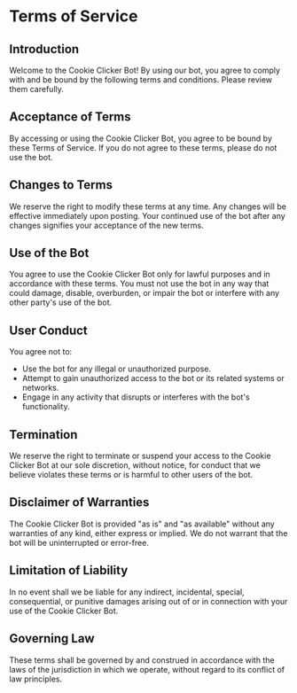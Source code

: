 # Terms of Service

## Introduction
Welcome to the Cookie Clicker Bot! By using our bot, you agree to comply with and be bound by the following terms and conditions. Please review them carefully.

## Acceptance of Terms
By accessing or using the Cookie Clicker Bot, you agree to be bound by these Terms of Service. If you do not agree to these terms, please do not use the bot.

## Changes to Terms
We reserve the right to modify these terms at any time. Any changes will be effective immediately upon posting. Your continued use of the bot after any changes signifies your acceptance of the new terms.

## Use of the Bot
You agree to use the Cookie Clicker Bot only for lawful purposes and in accordance with these terms. You must not use the bot in any way that could damage, disable, overburden, or impair the bot or interfere with any other party's use of the bot.

## User Conduct
You agree not to:
- Use the bot for any illegal or unauthorized purpose.
- Attempt to gain unauthorized access to the bot or its related systems or networks.
- Engage in any activity that disrupts or interferes with the bot's functionality.

## Termination
We reserve the right to terminate or suspend your access to the Cookie Clicker Bot at our sole discretion, without notice, for conduct that we believe violates these terms or is harmful to other users of the bot.

## Disclaimer of Warranties
The Cookie Clicker Bot is provided "as is" and "as available" without any warranties of any kind, either express or implied. We do not warrant that the bot will be uninterrupted or error-free.

## Limitation of Liability
In no event shall we be liable for any indirect, incidental, special, consequential, or punitive damages arising out of or in connection with your use of the Cookie Clicker Bot.

## Governing Law
These terms shall be governed by and construed in accordance with the laws of the jurisdiction in which we operate, without regard to its conflict of law principles.
